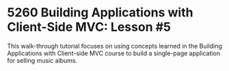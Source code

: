 # 5260 Building Applications with Client-Side MVC: Lesson #5

This walk-through tutorial focuses on using concepts learned in the Building Applications with Client-side MVC course to build a single-page application for selling music albums. 
